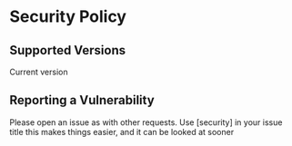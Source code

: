 # Security Policy

## Supported Versions
Current version

## Reporting a Vulnerability

Please open an issue as with other requests.
Use [security] in your issue title this makes things easier, and it can be looked at sooner
